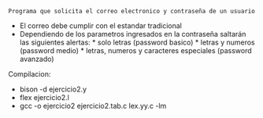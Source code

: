 




    Programa que solicita el correo electronico y contraseña de un usuario
   - El correo debe cumplir con el estandar tradicional
   - Dependiendo de los parametros ingresados en la contraseña saltarán las siguientes alertas:
             * solo letras (password basico)
             * letras y numeros (password medio)
             * letras, numeros y caracteres especiales (password avanzado)

  Compilacion:
  - bison -d ejercicio2.y
  - flex ejercicio2.l
  - gcc -o ejercicio2 ejercicio2.tab.c lex.yy.c -lm